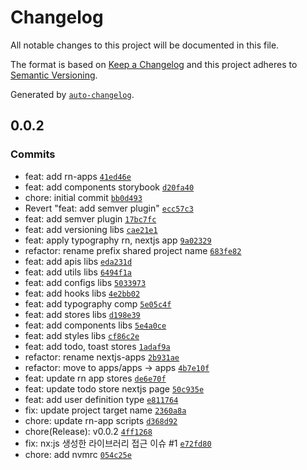 # Changelog

All notable changes to this project will be documented in this file.

The format is based on [Keep a Changelog](https://keepachangelog.com/en/1.0.0/)
and this project adheres to [Semantic Versioning](https://semver.org/spec/v2.0.0.html).

Generated by [`auto-changelog`](https://github.com/CookPete/auto-changelog).

## 0.0.2

### Commits

- feat: add rn-apps [`41ed46e`](https://github.com/BoBeenLee/quiz/commit/41ed46eb42621ebab5f75954fb4d99a14c3338bb)
- feat: add components storybook [`d20fa40`](https://github.com/BoBeenLee/quiz/commit/d20fa4092cb00f28911906190f0462afea4feebc)
- chore: initial commit [`bb0d493`](https://github.com/BoBeenLee/quiz/commit/bb0d4936e26de5df68c3844ce44a8ce8176a90e7)
- Revert "feat: add semver plugin" [`ecc57c3`](https://github.com/BoBeenLee/quiz/commit/ecc57c378e9e83f51fda37c56140babcd1806cea)
- feat: add semver plugin [`17bc7fc`](https://github.com/BoBeenLee/quiz/commit/17bc7fc79129283d5a1a36c653e6006939a42dbc)
- feat: add versioning libs [`cae21e1`](https://github.com/BoBeenLee/quiz/commit/cae21e1c96adfdb27a40adb76a61d79e964daebf)
- feat: apply typography rn, nextjs app [`9a02329`](https://github.com/BoBeenLee/quiz/commit/9a02329ecca66fbd20b291d7762045c6d63abd87)
- refactor: rename prefix shared project name [`683fe82`](https://github.com/BoBeenLee/quiz/commit/683fe821d9a6fb479ccde4d7b1bd63b7f20fbe5e)
- feat: add apis libs [`eda231d`](https://github.com/BoBeenLee/quiz/commit/eda231dda9e2cb5ceff2483d07189bc7ae110d38)
- feat: add utils libs [`6494f1a`](https://github.com/BoBeenLee/quiz/commit/6494f1afec79dda4ea6675155ff1384fae6f0605)
- feat: add configs libs [`5033973`](https://github.com/BoBeenLee/quiz/commit/5033973aeef47d159129c733026a40ea30589c41)
- feat: add hooks libs [`4e2bb02`](https://github.com/BoBeenLee/quiz/commit/4e2bb028f2d87f5ece97c45d84aaf326590742c9)
- feat: add typography comp [`5e05c4f`](https://github.com/BoBeenLee/quiz/commit/5e05c4fdf5b378d08bd0fdc51a311fe9e4c1f63c)
- feat: add stores libs [`d198e39`](https://github.com/BoBeenLee/quiz/commit/d198e39dfef090f5fa83defcbf1ab6c91f871b99)
- feat: add components libs [`5e4a0ce`](https://github.com/BoBeenLee/quiz/commit/5e4a0ce86027ff6e1f3ee867041aacb1cae1caad)
- feat: add styles libs [`cf86c2e`](https://github.com/BoBeenLee/quiz/commit/cf86c2e73be5109330671f8748ea0529ce5109dc)
- feat: add todo, toast stores [`1adaf9a`](https://github.com/BoBeenLee/quiz/commit/1adaf9a3a96e5222878994b062f2af015b041613)
- refactor: rename nextjs-apps [`2b931ae`](https://github.com/BoBeenLee/quiz/commit/2b931ae40babb7e8317919df9c5cdcd15be1f1b9)
- refactor: move to apps/apps -&gt; apps [`4b7e10f`](https://github.com/BoBeenLee/quiz/commit/4b7e10ff0970aae297668ceeb6a43dac8e30d0f0)
- feat: update rn app stores [`de6e70f`](https://github.com/BoBeenLee/quiz/commit/de6e70f33d9e8357322f534315065402451a46e1)
- feat: update todo store nextjs page [`50c935e`](https://github.com/BoBeenLee/quiz/commit/50c935e76c0c6a5d34c5f165aa91a1475f63f7f6)
- feat: add user definition type [`e811764`](https://github.com/BoBeenLee/quiz/commit/e811764424bdbd5ff493f9508d86a6ab0d7fa88f)
- fix: update project target name [`2360a8a`](https://github.com/BoBeenLee/quiz/commit/2360a8a5a0b8aa27e328cd567db84fd74a34f134)
- chore: update rn-app scripts [`d368d92`](https://github.com/BoBeenLee/quiz/commit/d368d92c71021b248ef50cbd576d190ffdd4fd6a)
- chore(Release): v0.0.2 [`4ff1268`](https://github.com/BoBeenLee/quiz/commit/4ff126866ffb6da028d9be628868b95f118361d0)
- fix: nx:js 생성한 라이브러리 접근 이슈 #1 [`e72fd80`](https://github.com/BoBeenLee/quiz/commit/e72fd8087249b197898f562ff9de433f26eb5167)
- chore: add nvmrc [`054c25e`](https://github.com/BoBeenLee/quiz/commit/054c25ee1a16a34f7b3f279c481b83604f691d1a)

